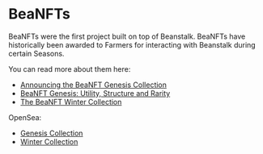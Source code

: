 # BeaNFTs

BeaNFTs were the first project built on top of Beanstalk. BeaNFTs have historically been awarded to Farmers for interacting with Beanstalk during certain Seasons.

You can read more about them here:

* [Announcing the BeaNFT Genesis Collection](https://bean.money/blog/announcing-beanft-genesis-collection)
* [BeaNFT Genesis: Utility, Structure and Rarity](https://bean.money/blog/beanft-genesis-utility-structure-rarity)
* [The BeaNFT Winter Collection](https://bean.money/blog/beanft-winter-collection)

OpenSea:

* [Genesis Collection](https://opensea.io/collection/beanft-genesis)
* [Winter Collection](https://opensea.io/collection/beanft-collection)
